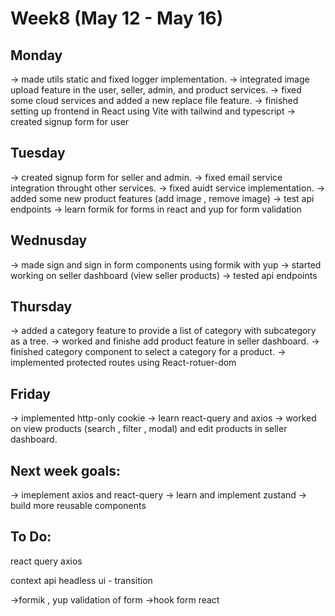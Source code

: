 # Week8 (May 12 - May 16)

## Monday

-> made utils static and fixed logger implementation.
-> integrated image upload feature in the user, seller, admin, and product services.
-> fixed some cloud services and added a new replace file feature.
-> finished setting up frontend in React using Vite with tailwind and typescript
-> created signup form for user

## Tuesday

-> created signup form for seller and admin.
-> fixed email service integration throught other services.
-> fixed auidt service implementation.
-> added some new product features (add image , remove image)
-> test api endpoints
-> learn formik for forms in react and yup for form validation

## Wednusday

-> made sign and sign in form components using formik with yup
-> started working on seller dashboard (view seller products)
-> tested api endpoints

## Thursday

-> added a category feature to provide a list of category with subcategory as a tree.
-> worked and finishe add product feature in seller dashboard.
-> finished category component to select a category for a product.
-> implemented protected routes using React-rotuer-dom

## Friday

-> implemented http-only cookie
-> learn react-query and axios
-> worked on view products (search , filter , modal) and edit products in seller dashboard.

## Next week goals:

-> imeplement axios and react-query
-> learn and implement zustand
-> build more reusable components

## To Do:

react query
axios

context api
headless ui - transition

->formik , yup validation of form
->hook form react
